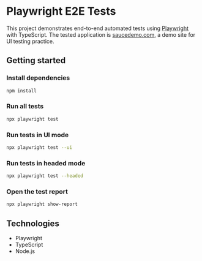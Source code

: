 # Playwright E2E Tests

This project demonstrates end-to-end automated tests using [Playwright](https://playwright.dev/) with TypeScript.
The tested application is [saucedemo.com](https://www.saucedemo.com), a demo site for UI testing practice.

## Getting started

### Install dependencies
```bash
npm install
```

### Run all tests
```bash
npx playwright test
```

### Run tests in UI mode
```bash
npx playwright test --ui
```

### Run tests in headed mode
```bash
npx playwright test --headed
```

### Open the test report 
```bash
npx playwright show-report
```

## Technologies
- Playwright
- TypeScript
- Node.js